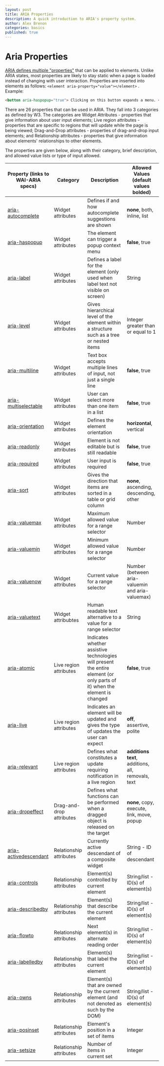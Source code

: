 ```yaml
---
layout: post
title: ARIA Properties
description: A quick introduction to ARIA's property system.
author: Alex Brenon
categories: basics
published: true
---
```

# Aria Properties
[ARIA defines multiple "properties"](https://www.w3.org/WAI/PF/aria-1.1/states_and_properties) that can be applied to elements. Unlike ARIA states, most properties are likely to stay static when a page is loaded instead of changing with user interaction. Properties are inserted into elements as follows: `<element aria-property="value"></element>` . Example: 
```html
<button aria-haspopup="true"> Clicking on this button expands a menu. </button>
```

There are 26 properties that can be used in ARIA. They fall into 3 categories as defined by W3. The categories are Widget Attributes - properties that give information about user input elements; Live region attributes - properties that are specific to regions that will update while the page is being viewed; Drag-and-Drop attributes - properties of drag-and-drop input elements; and Relationship attributes - properties that give information about elements' relationships to other elements.

The properties are given below, along with their category, brief description, and allowed value lists or type of input allowed.

Property (links to WAI-ARIA specs) | Category | Description | Allowed Values (**default values bolded**)
---|---|---|---
[aria-autocomplete](https://www.w3.org/WAI/PF/aria-1.1/states_and_properties#aria-autocomplete) | Widget attributes | Defines if and how autocomplete suggestions are shown | **none**, both, inline, list
[aria-haspopup](https://www.w3.org/WAI/PF/aria-1.1/states_and_properties#aria-haspopup) | Widget attributes | The element can trigger a popup context menu | **false**, true
[aria-label](https://www.w3.org/WAI/PF/aria-1.1/states_and_properties#aria-label) | Widget attributes| Defines a label for the element (only used when label text not visible on screen) | String
[aria-level](https://www.w3.org/WAI/PF/aria-1.1/states_and_properties#aria-level) | Widget attributes | Gives hierarchical level of the element within a structure such as a tree or nested items | Integer greater than or equal to 1
[aria-multiline](https://www.w3.org/WAI/PF/aria-1.1/states_and_properties#aria-multiline) | Widget attributes | Text box accepts multiple lines of input, not just a single line | **false**, true
[aria-multiselectable](https://www.w3.org/WAI/PF/aria-1.1/states_and_properties#aria-multiselectable) | Widget attributes| User can select more than one item in a list | **false**, true
[aria-orientation](https://www.w3.org/WAI/PF/aria-1.1/states_and_properties#aria-orientation) | Widget attributes | Defines the element orientation | **horizontal**, vertical
[aria-readonly](https://www.w3.org/WAI/PF/aria-1.1/states_and_properties#aria-readonly) |Widget attributes| Element is not editable but is still readable |**false**, true
[aria-required](https://www.w3.org/WAI/PF/aria-1.1/states_and_properties#aria-required) |Widget attributes| User input is required | **false**, true
[aria-sort](https://www.w3.org/WAI/PF/aria-1.1/states_and_properties#aria-sort) |Widget attributes | Gives the direction that items are sorted in a table or grid column | **none**, ascending, descending, other
[aria-valuemax](https://www.w3.org/WAI/PF/aria-1.1/states_and_properties#aria-valuemax) | Widget attributes | Maximum allowed value for a range selector | Number
[aria-valuemin](https://www.w3.org/WAI/PF/aria-1.1/states_and_properties#aria-valuemin) | Widget attributes | Minimum allowed value for a range selector | Number
[aria-valuenow](https://www.w3.org/WAI/PF/aria-1.1/states_and_properties#aria-valuenow) |Widget attributes | Current value for a range selector | Number (between aria-valuemin and aria-valuemax)
[aria-valuetext](https://www.w3.org/WAI/PF/aria-1.1/states_and_properties#aria-valuetext) | Widget attribubtes | Human readable text alternative to a value for a range selector | String
[aria-atomic](https://www.w3.org/WAI/PF/aria-1.1/states_and_properties#aria-atomic) | Live region attributes | Indicates whether assistive technologies will present the entire element (or only parts of it) when the element is changed | **false**, true
[aria-live](https://www.w3.org/WAI/PF/aria-1.1/states_and_properties#aria-live) | Live region attributes | Indicates an element will be updated and gives the type of updates the user can expect | **off**, assertive, polite
[aria-relevant](https://www.w3.org/WAI/PF/aria-1.1/states_and_properties#aria-relevant) | Live region attributes | Defines what constitutes a update requiring notification in a live region | **additions text**, additions, all, removals, text
[aria-dropeffect](https://www.w3.org/WAI/PF/aria-1.1/states_and_properties#aria-dropeffect) | Drag-and-drop attributes | Defines what functions can be performed when a dragged object is released on the target | **none**, copy, execute, link, move, popup
[aria-activedescendant](https://www.w3.org/WAI/PF/aria-1.1/states_and_properties#aria-activedescendant) | Relationship attributes | Currently active descendant of a composite widget | String - ID of descendant
[aria-controls](https://www.w3.org/WAI/PF/aria-1.1/states_and_properties#aria-controls) | Relationship attributes | Element(s) controlled by current element | String/list - ID(s) of element(s)
[aria-describedby](https://www.w3.org/WAI/PF/aria-1.1/states_and_properties#aria-describedby) | Relationship attributes | Element(s) that describe the current element | String/list - ID(s) of element(s)
[aria-flowto](https://www.w3.org/WAI/PF/aria-1.1/states_and_properties#aria-flowto) | Relationship attributes | Next element(s) in alternate reading order | String/list - ID(s) of element(s)
[aria-labelledby](https://www.w3.org/WAI/PF/aria-1.1/states_and_properties#aria-labelledby) | Relationship attributes | Element(s) that label the current element | String/list - ID(s) of element(s)
[aria-owns](https://www.w3.org/WAI/PF/aria-1.1/states_and_properties#aria-owns) | Relationship attributes | Element(s) that are owned by the current element (and not denoted as such by the DOM) | String/list - ID(s) of element(s)
[aria-posinset](https://www.w3.org/WAI/PF/aria-1.1/states_and_properties#aria-posinset) | Relationship attributes | Element's position in a set of items | Integer
[aria-setsize](https://www.w3.org/WAI/PF/aria-1.1/states_and_properties#aria-setsize) | Relationship attributes | Number of items in current set | Integer
